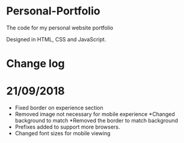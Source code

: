 # Personal-Portfolio
 The code for my personal website portfolio

Designed in HTML, CSS and JavaScript.

# Change log
# 21/09/2018

- Fixed border on experience section
- Removed image not necessary for mobile experience 
*Changed background to match
*Removed the border to match background
- Prefixes added to support more browsers.
- Changed font sizes for mobile viewing
